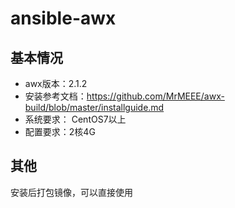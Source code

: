 # ansible-awx

## 基本情况
* awx版本：2.1.2
* 安装参考文档：https://github.com/MrMEEE/awx-build/blob/master/installguide.md
* 系统要求： CentOS7以上
* 配置要求：2核4G

## 其他
安装后打包镜像，可以直接使用

